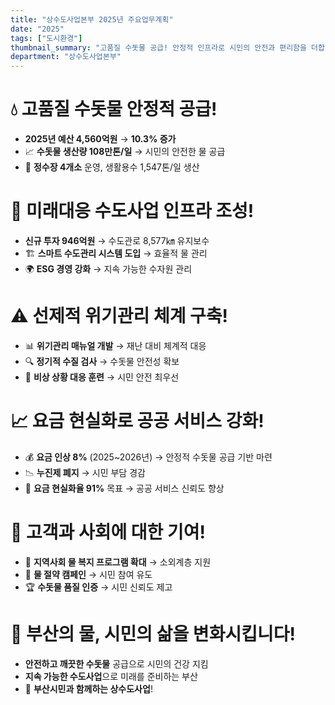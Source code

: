 ```yaml
---
title: "상수도사업본부 2025년 주요업무계획"
date: "2025"
tags: ["도시환경"]
thumbnail_summary: "고품질 수돗물 공급! 안정적 인프라로 시민의 안전과 편리함을 더합니다."
department: "상수도사업본부"
---
```


# 💧 고품질 수돗물 **안정적 공급**!

- **2025년 예산 4,560억원** → **10.3% 증가**
- 📈 **수돗물 생산량 108만톤/일** → 시민의 안전한 물 공급
- 🔧 **정수장 4개소** 운영, 생활용수 1,547톤/일 생산

# 🚰 **미래대응 수도사업 인프라 조성**!

- **신규 투자 946억원** → 수도관로 8,577㎞ 유지보수
- 🏗️ **스마트 수도관리 시스템 도입** → 효율적 물 관리
- 🌍 **ESG 경영 강화** → 지속 가능한 수자원 관리

# ⚠️ **선제적 위기관리 체계 구축**!

- 📊 **위기관리 매뉴얼 개발** → 재난 대비 체계적 대응
- 🔍 **정기적 수질 검사** → 수돗물 안전성 확보
- 🚨 **비상 상황 대응 훈련** → 시민 안전 최우선

# 📈 **요금 현실화로 공공 서비스 강화**!

- 💰 **요금 인상 8%** (2025~2026년) → 안정적 수돗물 공급 기반 마련
- 📉 **누진제 폐지** → 시민 부담 경감
- 🔄 **요금 현실화율 91%** 목표 → 공공 서비스 신뢰도 향상

# 🌱 **고객과 사회에 대한 기여**!

- 🤝 **지역사회 물 복지 프로그램 확대** → 소외계층 지원
- 🌊 **물 절약 캠페인** → 시민 참여 유도
- 🏆 **수돗물 품질 인증** → 시민 신뢰도 제고

# 🌟 **부산의 물, 시민의 삶을 변화시킵니다!**

- **안전하고 깨끗한 수돗물** 공급으로 시민의 건강 지킴
- **지속 가능한 수도사업**으로 미래를 준비하는 부산
- 💪 **부산시민과 함께하는 상수도사업**!